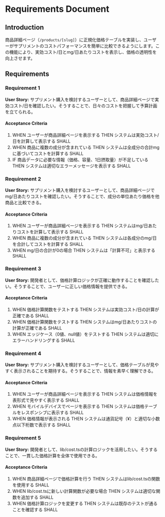 # Requirements Document

## Introduction

商品詳細ページ（`/products/[slug]`）に正規化価格テーブルを実装し、ユーザーがサプリメントのコストパフォーマンスを簡単に比較できるようにします。この機能により、実効コスト/日とmg/日あたりコストを表示し、価格の透明性を向上させます。

## Requirements

### Requirement 1

**User Story:** サプリメント購入を検討するユーザーとして、商品詳細ページで実効コスト/日を確認したい。そうすることで、日々のコストを把握して予算計画を立てられる。

#### Acceptance Criteria

1. WHEN ユーザーが商品詳細ページを表示する THEN システムは実効コスト/日を計算して表示する SHALL
2. WHEN 商品に複数の成分が含まれている THEN システムは全成分の合計mgに基づいてコストを計算する SHALL
3. IF 商品データに必要な情報（価格、容量、1日摂取量）が不足している THEN システムは適切なエラーメッセージを表示する SHALL

### Requirement 2

**User Story:** サプリメント購入を検討するユーザーとして、商品詳細ページでmg/日あたりコストを確認したい。そうすることで、成分の単位あたり価格を他商品と比較できる。

#### Acceptance Criteria

1. WHEN ユーザーが商品詳細ページを表示する THEN システムはmg/日あたりコストを計算して表示する SHALL
2. WHEN 商品に複数の成分が含まれている THEN システムは各成分のmg/日を合計してコストを計算する SHALL
3. WHEN mg/日の合計が0の場合 THEN システムは「計算不可」と表示する SHALL

### Requirement 3

**User Story:** 開発者として、価格計算ロジックが正確に動作することを確認したい。そうすることで、ユーザーに正しい価格情報を提供できる。

#### Acceptance Criteria

1. WHEN 価格計算関数をテストする THEN システムは実効コスト/日の計算が正確である SHALL
2. WHEN 価格計算関数をテストする THEN システムはmg/日あたりコストの計算が正確である SHALL
3. WHEN エッジケース（0値、null値）をテストする THEN システムは適切にエラーハンドリングする SHALL

### Requirement 4

**User Story:** サプリメント購入を検討するユーザーとして、価格テーブルが見やすく表示されることを期待する。そうすることで、情報を素早く理解できる。

#### Acceptance Criteria

1. WHEN ユーザーが商品詳細ページを表示する THEN システムは価格情報を表形式で見やすく表示する SHALL
2. WHEN モバイルデバイスでページを表示する THEN システムは価格テーブルをレスポンシブに表示する SHALL
3. WHEN 価格情報が表示される THEN システムは通貨記号（¥）と適切な小数点以下桁数で表示する SHALL

### Requirement 5

**User Story:** 開発者として、lib/cost.tsの計算ロジックを活用したい。そうすることで、一貫した価格計算を全体で使用できる。

#### Acceptance Criteria

1. WHEN 商品詳細ページで価格計算を行う THEN システムはlib/cost.tsの関数を使用する SHALL
2. WHEN lib/cost.tsに新しい計算関数が必要な場合 THEN システムは適切な関数を追加する SHALL
3. WHEN 価格計算ロジックを変更する THEN システムは既存のテストが通ることを確認する SHALL